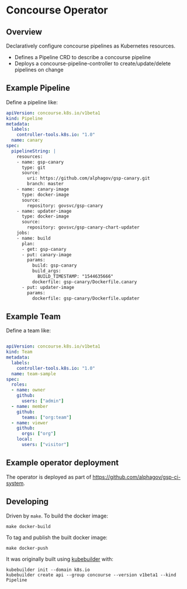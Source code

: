 # Concourse Operator

## Overview

Declaratively configure concourse pipelines as Kubernetes resources.

* Defines a Pipeline CRD to describe a concourse pipeline
* Deploys a concourse-pipeline-controller to create/update/delete pipelines on change

## Example Pipeline

Define a pipeline like:

```yaml
apiVersion: concourse.k8s.io/v1beta1
kind: Pipeline
metadata:
  labels:
    controller-tools.k8s.io: "1.0"
  name: canary
spec:
  pipelineString: |
    resources:
    - name: gsp-canary
      type: git
      source:
        uri: https://github.com/alphagov/gsp-canary.git
        branch: master
    - name: canary-image
      type: docker-image
      source:
        repository: govsvc/gsp-canary
    - name: updater-image
      type: docker-image
      source:
        repository: govsvc/gsp-canary-chart-updater
    jobs:
    - name: build
      plan:
      - get: gsp-canary
      - put: canary-image
        params:
          build: gsp-canary
          build_args:
            BUILD_TIMESTAMP: "1544635666"
          dockerfile: gsp-canary/Dockerfile.canary
      - put: updater-image
        params:
          dockerfile: gsp-canary/Dockerfile.updater
```

## Example Team

Define a team like:

```yaml

apiVersion: concourse.k8s.io/v1beta1
kind: Team
metadata:
  labels:
    controller-tools.k8s.io: "1.0"
  name: team-sample
spec:
  roles:
  - name: owner
    github:
      users: ["admin"]
  - name: member
    github:
      teams: ["org:team"]
  - name: viewer
    github:
      orgs: ["org"]
    local:
      users: ["visitor"]
```

## Example operator deployment

The operator is deployed as part of https://github.com/alphagov/gsp-ci-system.

## Developing

Driven by `make`. To build the docker image:
```
make docker-build
```

To tag and publish the built docker image:
```
make docker-push
```

It was originally built using [kubebuilder](https://github.com/kubernetes-sigs/kubebuilder) with:
```
kubebuilder init --domain k8s.io
kubebuilder create api --group concourse --version v1beta1 --kind Pipeline
```
